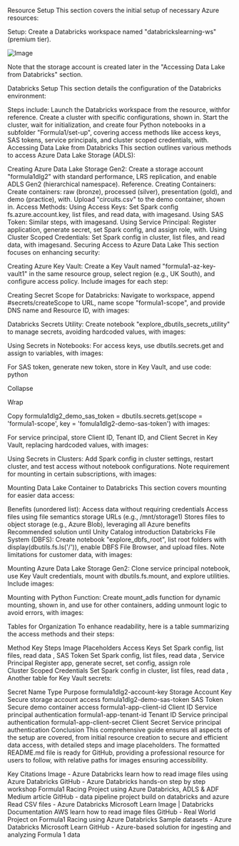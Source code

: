 Resource Setup
This section covers the initial setup of necessary Azure resources:

Setup:
Create a Databricks workspace named "databrickslearning-ws" (premium tier).

![Image](https://github.com/user-attachments/assets/4509beaa-5e24-4db9-80a2-48f8ac204293)


Note that the storage account is created later in the "Accessing Data Lake from Databricks" section.

Databricks Setup
This section details the configuration of the Databricks environment:

Steps include:
Launch the Databricks workspace from the resource, withfor reference.
Create a cluster with specific configurations, shown in.
Start the cluster, wait for initialization, and create four Python notebooks in a subfolder "Formula1/set-up", covering access methods like access keys, SAS tokens, service principals, and cluster scoped credentials, with.
Accessing Data Lake from Databricks
This section outlines various methods to access Azure Data Lake Storage (ADLS):

Creating Azure Data Lake Storage Gen2:
Create a storage account "formula1dlg2" with standard performance, LRS replication, and enable ADLS Gen2 (hierarchical namespace). Reference.
Creating Containers:
Create containers: raw (bronze), processed (silver), presentation (gold), and demo (practice), with.
Upload "circuits.csv" to the demo container, shown in.
Access Methods:
Using Access Keys: Set Spark config fs.azure.account.key, list files, and read data, with imagesand.
Using SAS Token: Similar steps, with imagesand.
Using Service Principal: Register application, generate secret, set Spark config, and assign role, with.
Using Cluster Scoped Credentials: Set Spark config in cluster, list files, and read data, with imagesand.
Securing Access to Azure Data Lake
This section focuses on enhancing security:

Creating Azure Key Vault:
Create a Key Vault named "formula1-az-key-vault1" in the same resource group, select region (e.g., UK South), and configure access policy. Include images for each step:







Creating Secret Scope for Databricks:
Navigate to workspace, append #secrets/createScope to URL, name scope "formula1-scope", and provide DNS name and Resource ID, with images:





Databricks Secrets Utility:
Create notebook "explore_dbutils_secrets_utility" to manage secrets, avoiding hardcoded values, with images:


Using Secrets in Notebooks:
For access keys, use dbutils.secrets.get and assign to variables, with images:



For SAS token, generate new token, store in Key Vault, and use code:
python

Collapse

Wrap

Copy
formula1dlg2_demo_sas_token = dbutils.secrets.get(scope = 'formula1-scope', key = 'fomula1dlg2-demo-sas-token')
with images:









For service principal, store Client ID, Tenant ID, and Client Secret in Key Vault, replacing hardcoded values, with images:











Using Secrets in Clusters:
Add Spark config in cluster settings, restart cluster, and test access without notebook configurations. Note requirement for mounting in certain subscriptions, with images:



Mounting Data Lake Container to Databricks
This section covers mounting for easier data access:

Benefits (unordered list):
Access data without requiring credentials
Access files using file semantics storage URLs (e.g., /mnt/storage1)
Stores files to object storage (e.g., Azure Blob), leveraging all Azure benefits
Recommended solution until Unity Catalog introduction
Databricks File System (DBFS):
Create notebook "explore_dbfs_root", list root folders with display(dbutils.fs.ls('/')), enable DBFS File Browser, and upload files. Note limitations for customer data, with images:










Mounting Azure Data Lake Storage Gen2:
Clone service principal notebook, use Key Vault credentials, mount with dbutils.fs.mount, and explore utilities. Include images:









Mounting with Python Function:
Create mount_adls function for dynamic mounting, shown in, and use for other containers, adding unmount logic to avoid errors, with images:





Tables for Organization
To enhance readability, here is a table summarizing the access methods and their steps:

Method	Key Steps	Image Placeholders
Access Keys	Set Spark config, list files, read data	, 
SAS Token	Set Spark config, list files, read data	, 
Service Principal	Register app, generate secret, set config, assign role	
Cluster Scoped Credentials	Set Spark config in cluster, list files, read data	, 
Another table for Key Vault secrets:

Secret Name	Type	Purpose
formula1dlg2-account-key	Storage Account Key	Secure storage account access
fomula1dlg2-demo-sas-token	SAS Token	Secure demo container access
formula1-app-client-id	Client ID	Service principal authentication
formula1-app-tenant-id	Tenant ID	Service principal authentication
formula1-app-client-secret	Client Secret	Service principal authentication
Conclusion
This comprehensive guide ensures all aspects of the setup are covered, from initial resource creation to secure and efficient data access, with detailed steps and image placeholders. The formatted README.md file is ready for GitHub, providing a professional resource for users to follow, with relative paths for images ensuring accessibility.

Key Citations
Image - Azure Databricks learn how to read image files using Azure Databricks
GitHub - Azure Databricks hands-on step by step workshop
Formula1 Racing Project using Azure Databricks, ADLS & ADF Medium article
GitHub - data pipeline project build on databricks and azure
Read CSV files - Azure Databricks Microsoft Learn
Image | Databricks Documentation AWS learn how to read image files
GitHub - Real World Project on Formula1 Racing using Azure Databricks
Sample datasets - Azure Databricks Microsoft Learn
GitHub - Azure-based solution for ingesting and analyzing Formula 1 data
